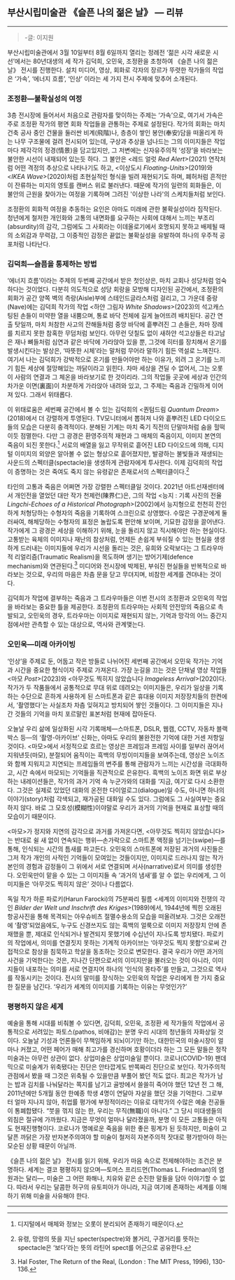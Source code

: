 ## 부산시립미술관 《슬픈 나의 젊은 날》 — 리뷰
___

> -글: 이지원

부산시립미술관에서 3월 10일부터 8월 6일까지 열리는 정례전 ‘젊은 시각 새로운 시선’에서는 80년대생의 세 작가 김덕희, 오민욱, 조정환을 초청하여 《슬픈 나의 젊은 날》 전시를 진행한다. 설치 미디어, 영상, 회화로 각자의 장르가 뚜렷한 작가들의 작업은 ‘가속’, ‘에너지 흐름’, ‘인상’ 이라는 세 가지 전시 주제에 맞추어 소개된다.

### 조정환—불확실성의 여정

3층 전시장에 들어서서 처음으로 관람자를 맞이하는 주제는 ‘가속’으로, 여기서 가속은 주로 조정환 작가의 평면 회화 작업들을 관통하는 주제로 설정된다. 작가의 회화는 마치 건축 공사 중인 건물을 둘러싼 비계(飛階)나, 층층이 쌓인 봉안(奉安)담을 떠올리게 하는 나무 구조물에 걸려 전시되어 있는데, 구상과 추상을 넘나드는 그의 이미지들은 작업마다 제각각의 정경(情景)을 담고있지만, 그 저변에는 신자유주의적 ‘성장’을 바라보는 불안한 시선이 내재되어 있는듯 하다. 그 불안은 <레드 얼럿 *Red Alert*>(2021) 연작처럼 어떤 격정의 추상으로 나타나기도 하고, <이상도시 *Floating-Units*>(2019)와 <*IKEA Wave*>(2020)처럼 초현실적인 형식을 빌려 재현되기도 하며, 폐허처럼 흔적만이 잔류하는 미지의 영토를 캔버스 위로 불러낸다. 때문에 작가의 일련의 회화들은, 이 불안의 근원을 찾아가는 여정을 기록하며 그려진 '이상한 나라'의 스케치들처럼 보인다. 

조정환의 회화적 여정을 추동하는 요인은 아마도 미래에 관한 불확실성이라 짐작된다. 청년에게 철저한 개인화와 고통의 내면화를 요구하는 사회에 대해서 느끼는 부조리(absurdity)의 감각, 그럼에도 그 사회라는 이데올로기에서 호명되지 못하고 배제될 때의 소외감과 무력감, 그 이중적인 감정은 끝없는 불확실성을 유발하여 하나의 우주적 공포처럼 나타난다. 

### 김덕희—슬픔을 통제하는 방법

‘에너지 흐름’이라는 주제의 두번째 공간에서 받은 첫인상은, 마치 교회나 성당처럼 엄숙하다는 것이었다. 다분히 의도적으로 성당 회랑을 모방해 디자인된 공간에서, 조정환의 회화가 공간 양쪽 벽의 측랑(Aisle)부에 스테인드글라스처럼 걸리고, 그 가운데 중랑(Nave)에는 김덕희 작가의 작업 <하얀 그림자 *White Shadows*>(2023)의 석고캐스팅된 손들이 미약한 열을 내뿜으며, 통로 바닥 전체에 길게 늘어뜨려 배치된다. 공간 연출 탓일까, 마치 처참한 사고의 잔해들처럼 중앙 바닥에 흩뿌려진 그 손들은, 차마 장례를 치르지 못한 참혹한 무덤처럼 보인다. 아무런 덧칠도 없이 새하얀 석고상들은 타고남은 재나 뼈들처럼 심연과 같은 바닥에 가라앉아 있을 뿐, 그것에 히터를 장치해서 온기를 발생시킨다는 발상은, ‘따뜻한 시체’라는 말처럼 무어라 말하기 힘든 역설로 느껴진다. 여기서 나는 김덕희가 강박적으로 온기를 만들어야만 하는 이유가, 외려 그 온기를 느끼기 힘든 세상에 절망해있는 까닭이라고 읽힌다. 차마 세상을 견딜 수 없어서, 그는 오롯이 사람의 연결과 그 체온을 바라보기로 한 것이리라. 그의 작업들 곳곳에 세상과 인간의 차가운 이면(裏面)이 차분하게 가라앉아 내려와 있고, 그 주제는 죽음과 긴밀하게 이어져 있다. 그래서 위태롭다. 

이 위태로움은 세번째 공간에서 볼 수 있는 김덕희의 <퀀텀드림 *Quantum Dream*>(2018)에서 더 강렬하게 투영된다. TV모니터에서 뽑혀져 나와 흩뿌려진 LED 다이오드들의 모습은 다분히 충격적이다. 분해된 기계는 마치 죽기 직전의 단말마처럼 숨을 헐떡이듯 점멸한다. 다만 그 광경은 환영주의적 재현과 그 매체의 죽음이지, 이미지 본연의 죽음이 되진 못한다.[^1] 서로의 배열을 잃고 무작위로 흩어진 LED 다이오드에 의해, 디지털 이미지의 외양은 알아볼 수 없는 형상으로 흩어졌지만, 발광하는 불빛들과 재생되는 사운드의 스펙터클(spectacle)을 생생하게 관람자에게 투사한다. 이제 김덕희의 작업이 증명하는 것은 죽여도 죽지 않는 유령같은 존재로서의 스펙터클이다.[^2] 

타인의 고통과 죽음은 어쩌면 가장 강렬한 스펙터클일 것이다. 2021년 아트선재센터에서 개인전을 열었던 대만 작가 천제런(陳界仁)은, 그의 작업  <능지 : 기록 사진의 전율 *Lingchi-Echoes of a Historical Photograph*>(2002)에서 능지형으로 천천히 잔인하게 처형당하는 수형자의 죽음을 기록하여 스크린으로 상영했다. 수많은 구경꾼에게 둘러싸여, 해체당하는 수형자의 표정은 놀랍도록 편안해 보이며, 기묘한 감정을 끌어낸다. 작가에게 그 광경은 세상을 이해하기 위해, 눈을 돌리지 않고 직시해야만 하는 현실이다. 고통받는 육체의 이미지나 재난의 참상처럼, 언제든 손쉽게 부숴질 수 있는 현실을 생생하게 드러내는 이미지들에 우리가 시선을 돌리는 것은, 유희와 오락보다는 그 트라우마적 리얼리즘(Traumatic Realism)을 목도하며 생기는 방어기제(defence mechanism)와 연관된다.[^3] 미디어와 전시장에 박제된, 부숴진 현실들을 반복적으로 바라보는 것으로, 우리의 마음은 차츰 문을 닫고 무뎌지며, 비참한 세계를 견뎌내는 것이다.

김덕희가 작업에 결부하는 죽음과 그 트라우마들은 이번 전시의 조정환과 오민욱의 작업을 바라보는 중요한 틀을 제공한다. 조정환의 트라우마는 사회적 안전망의 죽음으로 촉발되고, 오민욱의 경우, 트라우마는 이미지로 재현되지 않는, 기억과 망각의 어느 중간지점에서만 관측할 수 있는 대상으로, 역사와 관계맺는다.

### 오민욱—미래 아카이빙

‘인상’을 주제로 둔, 어둡고 작은 방들로 나뉘어진 세번째 공간에서 오민욱 작가는 기억과 시간을 중요한 형식이자 주제로 가져온다. 가장 눈길을 끄는 것은 단채널 영상 작업들 <마모 *Post*>(2023)와 <아무것도 찍히지 않았습니다 *Imageless Arrival*>(2020)다. 작가가 두 작품들에서 공통적으로 무대 위로 데려오는 이미지들은, 우리가 일상을 기록하는 수단으로 흔하게 사용하게 된 스마트폰과 같은 휴대용 이미지 저장장치들의 한켠에서, ‘촬영했다'는 사실조차 차츰 잊혀지고 방치되어 쌓인 것들이다. 그 이미지들은 지나간 것들의 기억을 마치 포르말린 표본처럼 현재에 잡아둔다. 

오늘날 우리 삶에 일상화된 시각 기록매체—스마트폰, DSLR, 웹캠, CCTV, 자동차 블랙박스 등—의 ‘촬영-아카이브’ 신화는, 아마도 우리의 불완전한 기억에 대한 거센 저항일 것이다. <마모>에서 서정적으로 흐르는 영상은 프레임과 프레임 사이를 일부러 끊어서 지워낸듯(마모), 분절되어 움직이는 흑백의 무빙이미지들을 보여주는데, 영상은 노이즈와 함께 지워지고 지연되는 프레임들의 변주를 통해 관람자가 느끼는 시간성을 극대화하고, 시간 속에서 마모되는 기억들을 직관적으로 은유한다. 흑백의 노이즈 화면 위로 부상하는 내레이션들은, 작가의 과거 기억 속 누군가와의 대화를 ‘지금, 여기’로 다시 소환한다. 그것은 실제로 있었던 대화의 온전한 다이얼로그(dialogue)일 수도, 아니면 하나의 이야기(story)처럼 각색되고, 재가공된 대화일 수도 있다. 그럼에도 그 사실여부는 중요하지 않다. 바로 그 모호성(模糊性)이야말로 우리가 과거의 기억을 현재로 표상할 때의 모습이기 때문이다. 

<마모>가 정지와 지연의 감각으로 과거를 가져온다면, <아무것도 찍히지 않았습니다>는 반대로 쉴 새 없이 연속되는 행위—손가락으로 스마트폰 액정을 넘기는(swipe)—를 통해, 인식되는 시간의 틈새를 파고든다. 오민욱의 스마트폰에 저장된 과거의 사진들은 그저 작가 개인의 사적인 기억들이 모여있는 것들이지만, 이미지로 드러나지 않는 작가 본인의 경험과 감정들이 그 위에서 서로 연결되며 서사(narrative)로서 의미를 생성한다. 오민욱만이 맡을 수 있는 그 이미지들 속 ‘과거의 냄새’를 알 수 없는 우리에게, 그 이미지들은 ‘아무것도 찍히지 않은’ 것이나 다름없다. 

독일 작가 하룬 파로키(Harun Farocki)의 75분짜리 필름 <세계의 이미지와 전쟁의 각인 *Bilder der Welt und Inschrift des Kriges*>(1989)에서, 1944년에 찍힌 오래된 항공사진을 통해 목격되는 아우슈비츠 절멸수용소의 모습을 떠올려보자. 그것은 오래전에 ‘촬영’되었음에도, 누구도 신경쓰지도 않는 흑백의 얼룩으로 이미지 저장장치 안에 존재했을 뿐, 제대로 인식되거나 발견되지 못했기에 수십년이 지나도록 방치됐다. 파로키의 작업에서, 의미를 연결짓지 못하는 기계적 아카이브는 ‘아무것도 찍지 못함’으로써 간접적으로 참상을 침묵하고 학살을 동조하는 것으로 변모한다. 결국 우리가 어떤 과거의 사건을 기억한다는 것은, 지나간 단편으로서의 이미지만을 불러오는 것이 아니라, 이미지들이 내포하는 의미를 서로 연결지어 하나의 ‘인식의 몽타주’를 만들고, 그것으로 역사를 작동시키는 것이다. 전시의 말미를 장식하는 오민욱의 작업은 우리에게 한 가지 중요한 질문을 남긴다. ‘우리가 세계의 이미지를 기록하는 이유는 무엇인가?’

### 평평하지 않은 세계 

예술을 통해 시대를 비춰볼 수 있다면, 김덕희, 오민욱, 조정환 세 작가들의 작업에서 공통적으로 서려있는 파토스(pathos, 비애감)는 분명 우리 시대의 청년들의 자화상일 것이다. 오늘날 기성과 언론들이 무책임하게 되뇌이기만 하는, 대한민국의 미술시장이 얼마나 커졌고, 어떤 페어가 매해 최고가를 경신하며 호황이더라 하는 그 모든 말들은 정작 미술과는 아무런 상관이 없다. 상업미술은 상업미술일 뿐이다. 코로나(COVID-19) 팬데믹으로 미술계가 위축됐다는 진단은 안타깝게도 반쪽짜리 진단으로 보인다. 작가주의적 관점에서 봤을 때 그것은 위축될 수 있을만큼 부풀어 봤던 적도 없다. 최고은 작가가 남는 밥과 김치를 나눠달라는 쪽지를 남기고 골방에서 쓸쓸히 죽어야 했던 12년 전 그 해, 2011년에만 5개월 동안 한예종 학생 4명이 연달아 자살을 했던 것을 기억한다. 그로부터 얼마 지나지 않아, 취업률 평가에 부정적이라는 이유로 대학가의 수많은 예술 전공들이 통폐합됐다. “붓을 꺾지 않는 한, 우리는 무직(無職)이 아니다.” 그 당시 미대생들의 외침은 절규에 가까웠다. 지금은 무엇이 얼마나 달라졌을까, 분명 이 모든 고통들은 아직도 현재진행형이다. 코로나가 명예로운 죽음을 위한 좋은 핑계가 된 듯하지만, 미술이 고달픈 까닭은 가장 반자본주의여야 할 미술이 철저히 자본주의적 잣대로 평가받아야 하는 모순된 상황 때문이 아닐까.

《슬픈 나의 젊은 날》 전시를 읽기 위해, 우리가 마음 속으로 전제해야하는 조건은 분명하다. 세계는 결코 평평하지 않으며—토머스 프리드먼(Thomas L. Friedman)의 염원과는 달리—, 미술은 그 어떤 화해나, 치유와 같은 순진한 말들을 담아 이야기할 수 없다. 따라서 우리는 달콤한 허구의 유토피아가 아니라, 지금 여기에 존재하는 세계를 이해하기 위해 미술을 사유해야 한다. 

---

[^1]: 디지털에서 매체와 정보는 오롯이 분리되어 존재하기 때문이다.
[^2]: 유령, 망령의 뜻을 지닌 specter(spectre)와 볼거리, 구경거리를 뜻하는 spectacle은 ‘보다’라는 뜻의 라틴어 spect를 어근으로 공유한다. 
[^3]: Hal Foster, The Return of the Real, (London : The MIT Press, 1996), 130-136.
